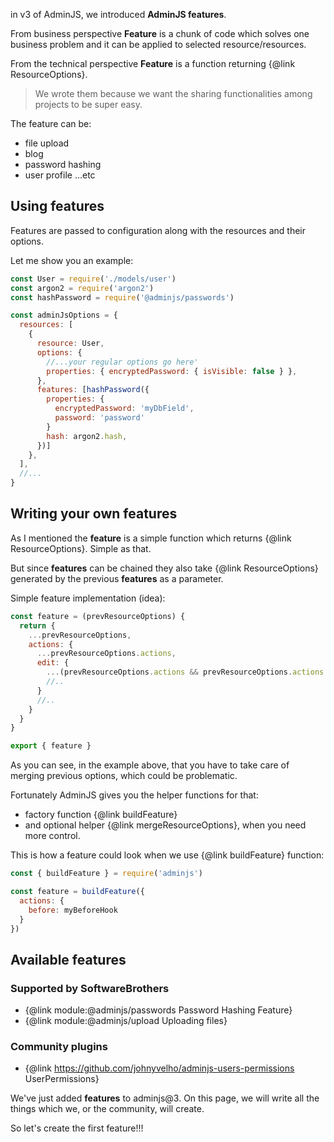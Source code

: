 in v3 of AdminJS, we introduced **AdminJS features**.

From business perspective **Feature** is a chunk of code which solves one business problem and it can be applied to selected resource/resources.

From the technical perspective **Feature** is a function returning {@link ResourceOptions}.

> We wrote them because we want the sharing functionalities among projects to be super easy.

The feature can be:

* file upload
* blog
* password hashing
* user profile
...etc

## Using features

Features are passed to configuration along with the resources and their options.

Let me show you an example:


```javascript
const User = require('./models/user')
const argon2 = require('argon2')
const hashPassword = require('@adminjs/passwords')

const adminJsOptions = {
  resources: [
    {
      resource: User,
      options: {
        //...your regular options go here'
        properties: { encryptedPassword: { isVisible: false } },
      },
      features: [hashPassword({
        properties: {
          encryptedPassword: 'myDbField',
          password: 'password'
        }
        hash: argon2.hash,
      })]
    },
  ],
  //...
}
```

## Writing your own features

As I mentioned the **feature** is a simple function which returns {@link ResourceOptions}.
Simple as that.

But since **features** can be chained they also take {@link ResourceOptions}
generated by the previous **features** as a parameter.

Simple feature implementation (idea):

```javascript
const feature = (prevResourceOptions) {
  return {
    ...prevResourceOptions,
    actions: {
      ...prevResourceOptions.actions,
      edit: {
        ...(prevResourceOptions.actions && prevResourceOptions.actions.edit),
        //..
      }
      //..
    }
  }
}

export { feature }
```

As you can see, in the example above, that you have to take care of merging previous options,
which could be problematic.

Fortunately AdminJS gives you the helper functions for that:

- factory function {@link buildFeature}
- and optional helper {@link mergeResourceOptions}, when you need more control.

This is how a feature could look when we use {@link buildFeature} function:

```javascript
const { buildFeature } = require('adminjs')

const feature = buildFeature({
  actions: {
    before: myBeforeHook
  }
})

```

## Available features

### Supported by SoftwareBrothers

- {@link module:@adminjs/passwords Password Hashing Feature}
- {@link module:@adminjs/upload Uploading files}

### Community plugins

- {@link https://github.com/johnyvelho/adminjs-users-permissions UserPermissions}

We've just added **features** to adminjs@3. On this page, we will write all the things which we, or
the community, will create.

So let's create the first feature!!!